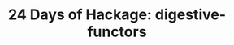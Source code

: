 ---
title: ! '24 Days of Hackage: digestive-functors'
url: https://ocharles.org.uk/blog/posts/2012-12-02-digestive-functors.html
authors:
- Oliver Charles
type: article
tags:
- web
libraries:
- digestive-functors
doHaskell-type: blog post
dohaskell-year: 2012
---